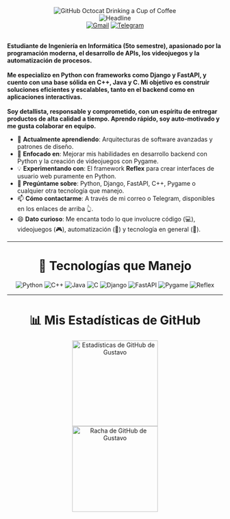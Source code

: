 <div>
    <div align=center>
        <img src="https://images.weserv.nl/?url=https://raw.githubusercontent.com/AhmedFathyDev/AhmedFathyDev/main/GitHub.png&h=125&dpr=2" alt="GitHub Octocat Drinking a Cup of Coffee">
    </div>
    <div align=center>
        <img src="https://readme-typing-svg.herokuapp.com?color=%2309F7E9&size=29&center=true&vCenter=true&width=700&height=50&lines=Hola,+soy+Gustavo+Morillo!+%F0%9F%91%8B;Estudiante+de+Ingenier%C3%ADa+en+Inform%C3%A1tica;Apasionado+por+el+Backend+y+los+Videojuegos;Entusiasta+de+la+Automatizaci%C3%B3n+%F0%9F%9A%80" alt="Headline" />
    </div>
    <div align=center>
        <a href="mailto:vetancourtgustavo@gmail.com"><img src="https://img.shields.io/badge/Gmail-D14836?style=flat&logo=gmail&logoColor=white" alt="Gmail" /></a>
        <a href="https://t.me/gemv654"><img src="https://img.shields.io/badge/Telegram-2CA5E0?style=flat&logo=telegram&logoColor=white" alt="Telegram" /></a>
    </div>
    <div align=left>
        <br>
        <p>
            <strong>
                Estudiante de Ingeniería en Informática (5to semestre), apasionado por la programación moderna, el desarrollo de APIs, los videojuegos y la automatización de procesos.<br><br>
                Me especializo en Python con frameworks como Django y FastAPI, y cuento con una base sólida en C++, Java y C. Mi objetivo es construir soluciones eficientes y escalables, tanto en el backend como en aplicaciones interactivas.<br><br>
                Soy detallista, responsable y comprometido, con un espíritu de entregar productos de alta calidad a tiempo. Aprendo rápido, soy auto-motivado y me gusta colaborar en equipo.
            </strong>
        </p>
        <ul>
            <li>🌱 <b>Actualmente aprendiendo</b>: Arquitecturas de software avanzadas y patrones de diseño.</li>
            <li>🔭 <b>Enfocado en</b>: Mejorar mis habilidades en desarrollo backend con Python y la creación de videojuegos con Pygame.</li>
            <li>💡 <b>Experimentando con</b>: El framework <b>Reflex</b> para crear interfaces de usuario web puramente en Python.</li>
            <li>💬 <b>Pregúntame sobre</b>: Python, Django, FastAPI, C++, Pygame o cualquier otra tecnología que manejo.</li>
            <li>📫 <b>Cómo contactarme</b>: A través de mi correo o Telegram, disponibles en los enlaces de arriba 👆.</li>
            <li>😄 <b>Dato curioso</b>: Me encanta todo lo que involucre código (💻), videojuegos (🎮), automatización (🤖) y tecnología en general (🚀).</li>
        </ul>
    </div>

---
    
<div align=center>
    <h1>🚀 Tecnologías que Manejo</h1>
    <p>
        <img src="https://img.shields.io/badge/Python-3670A0?logo=python&logoColor=white" alt="Python" />
        <img src="https://img.shields.io/badge/C++-00599C?logo=c%2B%2B&logoColor=white" alt="C++" />
        <img src="https://img.shields.io/badge/Java-ED8B00?logo=java&logoColor=white" alt="Java" />
        <img src="https://img.shields.io/badge/-C-555555?logo=c&logoColor=white" alt="C" />
        <img src="https://img.shields.io/badge/Django-092E20?logo=django&logoColor=white" alt="Django" />
        <img src="https://img.shields.io/badge/FastAPI-005571?logo=fastapi&logoColor=white" alt="FastAPI" />
        <img src="https://img.shields.io/badge/Pygame-000000?logo=python&logoColor=white" alt="Pygame" />
        <img src="https://img.shields.io/badge/Reflex-5000B8" alt="Reflex" />
    </p>
</div>

---

<div align=center>
    <h1>📊 Mis Estadísticas de GitHub</h1>
    <img src="https://github-readme-stats.vercel.app/api?username=GustavoMorillo654&title_color=09F7E9&text_color=FFFFFF&show_icons=true&icon_color=09F7E9&include_all_commits=true&count_private=true&theme=dark" alt="Estadísticas de GitHub de Gustavo" height="200" />
    <br>
    <img src="https://github-readme-streak-stats.herokuapp.com/?user=GustavoMorillo654&theme=dark&date_format=j%20M%5B%20Y%5D&currStreakLabel=09F7E9&fire=09F7E9&ring=09F7E9" alt="Racha de GitHub de Gustavo" height="200" />
    <br>
    <br>
</div>
</div>
